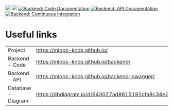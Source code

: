 ![](https://github.com/MLOps-KNDS/devops/actions/workflows/terraform.yaml/badge.svg)
![](https://github.com/MLOps-KNDS/devops/actions/workflows/deployment.yaml/badge.svg)
[![Backend: Code Documentation](https://github.com/MLOps-KNDS/backend/actions/workflows/code-documentation.yaml/badge.svg)](https://github.com/MLOps-KNDS/backend/actions/workflows/code-documentation.yaml)
[![Backend: API Documentation](https://github.com/MLOps-KNDS/backend/actions/workflows/api-documentation.yaml/badge.svg)](https://github.com/MLOps-KNDS/backend/actions/workflows/api-documentation.yaml)
[![Backend: Continuous Integration](https://github.com/MLOps-KNDS/backend/actions/workflows/CI.yaml/badge.svg)](https://github.com/MLOps-KNDS/backend/actions/workflows/CI.yaml)

# Useful links

|       |       |
|-------|-------|
|Project  | https://mlops-knds.github.io/
|Backend - Code | https://mlops-knds.github.io/backend/
|Backend - API | https://mlops-knds.github.io/backend-swagger/
|Database - Diagram | https://dbdiagram.io/d/643027ad8615191cfa8c34e2
